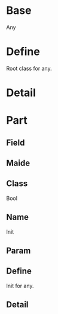 # Base
<c m="System.Infra:0.00.00" n="Any">Any</c>

# Define
Root class for any.
# Detail

# Part
## Field

## Maide
## Class
<c m="System.Infra:0.00.00" n="Bool">Bool</c>

## Name
Init
## Param

## Define
Init for any.
## Detail
